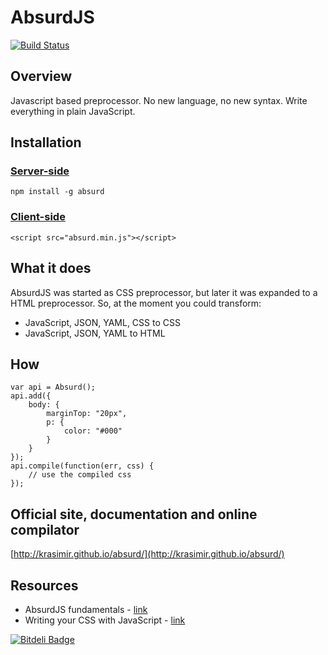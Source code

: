 # AbsurdJS

[![Build Status](https://travis-ci.org/krasimir/absurd.png?branch=master)](https://travis-ci.org/krasimir/absurd)

## Overview

Javascript based preprocessor. No new language, no new syntax. Write everything in plain JavaScript. 

## Installation

### [Server-side](http://krasimir.github.io/absurd/#server-side-usage)

	npm install -g absurd

### [Client-side](http://krasimir.github.io/absurd/#client-side-usage)

	<script src="absurd.min.js"></script>

## What it does

AbsurdJS was started as CSS preprocessor, but later it was expanded to a HTML preprocessor. So, at the moment you could transform:

  - JavaScript, JSON, YAML, CSS to CSS
  - JavaScript, JSON, YAML to HTML

## How

	var api = Absurd();
	api.add({
		body: {
			marginTop: "20px",
			p: {
				color: "#000"
			}
		}
	});
	api.compile(function(err, css) {
		// use the compiled css
	});

## Official site, documentation and online compilator

[http://krasimir.github.io/absurd/](http://krasimir.github.io/absurd/)

## Resources

  - AbsurdJS fundamentals - [link](http://krasimirtsonev.com/blog/article/AbsurdJS-fundamentals)
  - Writing your CSS with JavaScript - [link](http://davidwalsh.name/write-css-javascript)


[![Bitdeli Badge](https://d2weczhvl823v0.cloudfront.net/krasimir/absurd/trend.png)](https://bitdeli.com/free "Bitdeli Badge")

